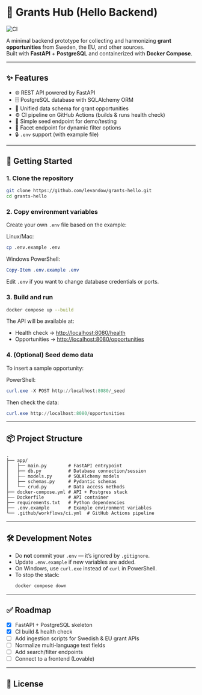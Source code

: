 # 📑 Grants Hub (Hello Backend)

![CI](https://github.com/levandow/grants-hello/actions/workflows/ci.yml/badge.svg)

A minimal backend prototype for collecting and harmonizing **grant opportunities** from Sweden, the EU, and other sources.  
Built with **FastAPI** + **PostgreSQL** and containerized with **Docker Compose**.

---

## ✨ Features
- 🌐 REST API powered by FastAPI  
- 🗄 PostgreSQL database with SQLAlchemy ORM  
- 🔄 Unified data schema for grant opportunities  
- ⚙️ CI pipeline on GitHub Actions (builds & runs health check)
- 🧪 Simple seed endpoint for demo/testing
- 🎯 Facet endpoint for dynamic filter options
- 🔒 `.env` support (with example file)

---

## 🚀 Getting Started

### 1. Clone the repository
```bash
git clone https://github.com/levandow/grants-hello.git
cd grants-hello
```

### 2. Copy environment variables
Create your own `.env` file based on the example:

Linux/Mac:
```bash
cp .env.example .env
```

Windows PowerShell:
```powershell
Copy-Item .env.example .env
```

Edit `.env` if you want to change database credentials or ports.

### 3. Build and run
```bash
docker compose up --build
```

The API will be available at:

- Health check → [http://localhost:8080/health](http://localhost:8080/health)  
- Opportunities → [http://localhost:8080/opportunities](http://localhost:8080/opportunities)

### 4. (Optional) Seed demo data
To insert a sample opportunity:

PowerShell:
```powershell
curl.exe -X POST http://localhost:8080/_seed
```

Then check the data:
```powershell
curl.exe http://localhost:8080/opportunities
```

---

## 📦 Project Structure
```
.
├── app/
│   ├── main.py        # FastAPI entrypoint
│   ├── db.py          # Database connection/session
│   ├── models.py      # SQLAlchemy models
│   ├── schemas.py     # Pydantic schemas
│   └── crud.py        # Data access methods
├── docker-compose.yml # API + Postgres stack
├── Dockerfile         # API container
├── requirements.txt   # Python dependencies
├── .env.example       # Example environment variables
└── .github/workflows/ci.yml  # GitHub Actions pipeline
```

---

## 🛠 Development Notes
- Do **not** commit your `.env` — it’s ignored by `.gitignore`.  
- Update `.env.example` if new variables are added.  
- On Windows, use `curl.exe` instead of `curl` in PowerShell.  
- To stop the stack:  
  ```bash
  docker compose down
  ```

---

## ✅ Roadmap
- [x] FastAPI + PostgreSQL skeleton  
- [x] CI build & health check  
- [ ] Add ingestion scripts for Swedish & EU grant APIs  
- [ ] Normalize multi-language text fields  
- [ ] Add search/filter endpoints  
- [ ] Connect to a frontend (Lovable)  

---

## 📜 License

